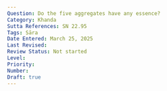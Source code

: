 ```yaml
---
Question: Do the five aggregates have any essence?
Category: Khanda
Sutta References: SN 22.95
Tags: Sāra
Date Entered: March 25, 2025
Last Revised:
Review Status: Not started
Level: 
Priority: 
Number: 
Draft: true
---
```

